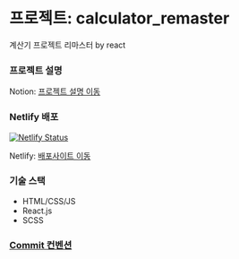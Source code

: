 # 프로젝트: calculator_remaster

계산기 프로젝트 리마스터 by react

### 프로젝트 설명

Notion: [프로젝트 설명 이동](https://www.notion.so/Project-24d7e6b3aaf14bdbb9100a2e26e4b9ea?pvs=4)

### Netlify 배포
[![Netlify Status](https://api.netlify.com/api/v1/badges/fedc340f-0ad4-479c-8a7e-469070bac86a/deploy-status)](https://app.netlify.com/sites/seob-calculator-remaster/deploys) 

Netlify: [배포사이트 이동](https://seob-calculator-remaster.netlify.app/)

### 기술 스택

- HTML/CSS/JS
- React.js
- SCSS

### [Commit 컨벤션](https://velog.io/@shin6403/Git-git-%EC%BB%A4%EB%B0%8B-%EC%BB%A8%EB%B2%A4%EC%85%98-%EC%84%A4%EC%A0%95%ED%95%98%EA%B8%B0)
